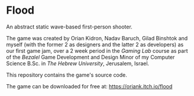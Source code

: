 # Flood

An abstract static wave-based first-person shooter.

The game was created by Orian Kidron, Nadav Baruch, Gilad Binshtok and myself (with the former 2 as designers and the latter 2 as developers) as our first game jam, over a 2 week period in the _Gaming Lab_ course as part of the _Bezalel_ Game Development and Design Minor of my Computer Science B.Sc. in _The Hebrew University_, Jerusalem, Israel.

This repository contains the game's source code.

The game can be downloaded for free at: https://oriank.itch.io/flood

